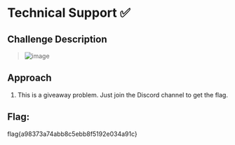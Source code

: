 # Technical Support ✅

## Challenge Description
> ![image](https://github.com/user-attachments/assets/4c54aa0c-be03-4a29-bb9c-925a8af9767d)

## Approach
1. This is a giveaway problem. Just join the Discord channel to get the flag.
   
## Flag: 
flag{a98373a74abb8c5ebb8f5192e034a91c}


   


